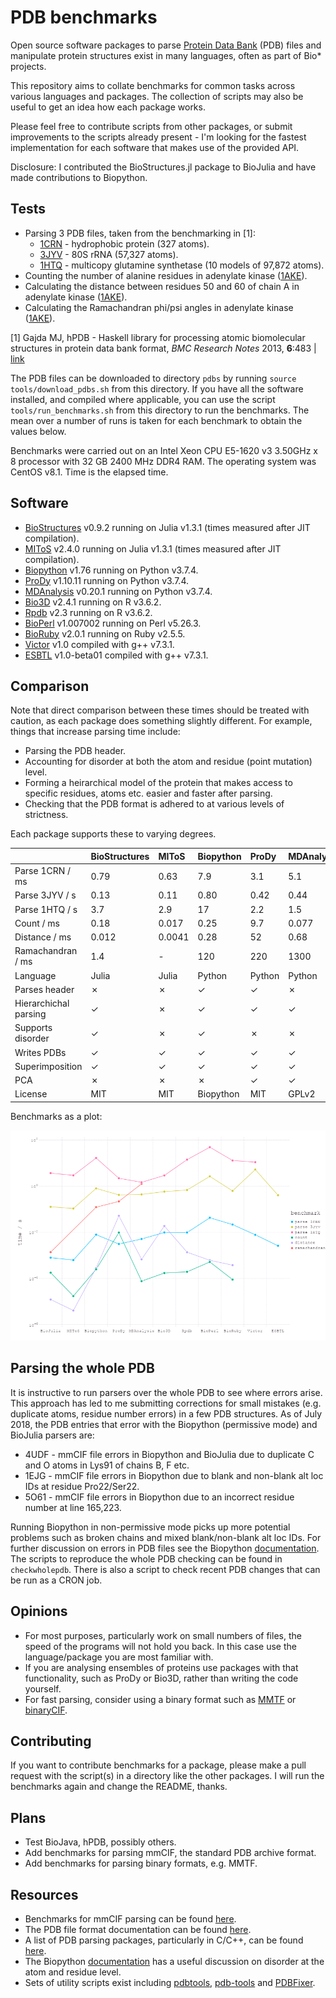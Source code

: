 # PDB benchmarks

Open source software packages to parse [Protein Data Bank](http://www.rcsb.org/pdb/home/home.do) (PDB) files and manipulate protein structures exist in many languages, often as part of Bio* projects.

This repository aims to collate benchmarks for common tasks across various languages and packages. The collection of scripts may also be useful to get an idea how each package works.

Please feel free to contribute scripts from other packages, or submit improvements to the scripts already present - I'm looking for the fastest implementation for each software that makes use of the provided API.

Disclosure: I contributed the BioStructures.jl package to BioJulia and have made contributions to Biopython.


## Tests

* Parsing 3 PDB files, taken from the benchmarking in [1]:
  * [1CRN](http://www.rcsb.org/pdb/explore/explore.do?structureId=1crn) - hydrophobic protein (327 atoms).
  * [3JYV](http://www.rcsb.org/pdb/explore/explore.do?structureId=3jyv) - 80S rRNA (57,327 atoms).
  * [1HTQ](http://www.rcsb.org/pdb/explore/explore.do?structureId=1htq) - multicopy glutamine synthetase (10 models of 97,872 atoms).
* Counting the number of alanine residues in adenylate kinase ([1AKE](http://www.rcsb.org/pdb/explore/explore.do?structureId=1ake)).
* Calculating the distance between residues 50 and 60 of chain A in adenylate kinase ([1AKE](http://www.rcsb.org/pdb/explore/explore.do?structureId=1ake)).
* Calculating the Ramachandran phi/psi angles in adenylate kinase ([1AKE](http://www.rcsb.org/pdb/explore/explore.do?structureId=1ake)).

[1] Gajda MJ, hPDB - Haskell library for processing atomic biomolecular structures in protein data bank format, *BMC Research Notes* 2013, **6**:483 | [link](http://bmcresnotes.biomedcentral.com/articles/10.1186/1756-0500-6-483)

The PDB files can be downloaded to directory `pdbs` by running `source tools/download_pdbs.sh` from this directory. If you have all the software installed, and compiled where applicable, you can use the script `tools/run_benchmarks.sh` from this directory to run the benchmarks. The mean over a number of runs is taken for each benchmark to obtain the values below.

Benchmarks were carried out on an Intel Xeon CPU E5-1620 v3 3.50GHz x 8 processor with 32 GB 2400 MHz DDR4 RAM. The operating system was CentOS v8.1. Time is the elapsed time.


## Software

* [BioStructures](https://github.com/BioJulia/BioStructures.jl) v0.9.2 running on Julia v1.3.1 (times measured after JIT compilation).
* [MIToS](https://github.com/diegozea/MIToS.jl) v2.4.0 running on Julia v1.3.1 (times measured after JIT compilation).
* [Biopython](http://biopython.org/wiki/Biopython) v1.76 running on Python v3.7.4.
* [ProDy](http://prody.csb.pitt.edu/) v1.10.11 running on Python v3.7.4.
* [MDAnalysis](http://www.mdanalysis.org/) v0.20.1 running on Python v3.7.4.
* [Bio3D](http://thegrantlab.org/bio3d/index.php) v2.4.1 running on R v3.6.2.
* [Rpdb](https://cran.r-project.org/web/packages/Rpdb/index.html) v2.3 running on R v3.6.2.
* [BioPerl](http://bioperl.org/index.html) v1.007002 running on Perl v5.26.3.
* [BioRuby](http://bioruby.org/) v2.0.1 running on Ruby v2.5.5.
* [Victor](http://protein.bio.unipd.it/victor/index.php/Main_Page) v1.0 compiled with g++ v7.3.1.
* [ESBTL](http://esbtl.sourceforge.net/index.html) v1.0-beta01 compiled with g++ v7.3.1.


## Comparison

Note that direct comparison between these times should be treated with caution, as each package does something slightly different. For example, things that increase parsing time include:

* Parsing the PDB header.
* Accounting for disorder at both the atom and residue (point mutation) level.
* Forming a heirarchical model of the protein that makes access to specific residues, atoms etc. easier and faster after parsing.
* Checking that the PDB format is adhered to at various levels of strictness.

Each package supports these to varying degrees.

|                       | BioStructures | MIToS         | Biopython     | ProDy         | MDAnalysis    | Bio3D         | Rpdb          | BioPerl       | BioRuby       | Victor        | ESBTL         |
| :-------------------- | :------------ | :------------ | :------------ | :------------ | :------------ | :------------ | :------------ | :------------ | :------------ | :------------ | :------------ |
| Parse 1CRN / ms       | 0.79          | 0.63          | 7.9           | 3.1           | 5.1           | 9.8           | 9.8           | 43            | 22            | 7.8           | 2.6           |
| Parse 3JYV / s        | 0.13          | 0.11          | 0.80          | 0.42          | 0.44          | 0.58          | 0.68          | 2.7           | 0.63          | 5.2           | 0.40          |
| Parse 1HTQ / s        | 3.7           | 2.9           | 17            | 2.2           | 1.5           | 2.9           | 14            | 49            | 13            | 11            | -             |
| Count / ms            | 0.18          | 0.017         | 0.25          | 9.7           | 0.077         | 0.17          | 0.19          | 0.52          | 0.089         | -             | -             |
| Distance / ms         | 0.012         | 0.0041        | 0.28          | 52            | 0.68          | 19            | 1.4           | 0.61          | 0.38          | -             | -             |
| Ramachandran / ms     | 1.4           | -             | 120           | 220           | 1300          | -             | -             | -             | -             | -             | -             |
| Language              | Julia         | Julia         | Python        | Python        | Python        | R             | R             | Perl          | Ruby          | C++           | C++           |
| Parses header         | ✗             | ✗             | ✓             | ✓             | ✗             | ✓             | ✓             | ✗             | ✓             | ✓             | ✗             |
| Hierarchichal parsing | ✓             | ✗             | ✓             | ✓             | ✓             | ✗             | ✗             | ✓             | ✓             | ✓             | ✓             |
| Supports disorder     | ✓             | ✗             | ✓             | ✗             | ✗             | ✗             | ✗             | ✗             | ✗             | ✗             | ✓             |
| Writes PDBs           | ✓             | ✓             | ✓             | ✓             | ✓             | ✓             | ✓             | ✓             | ✗             | ✓             | ✓             |
| Superimposition       | ✓             | ✓             | ✓             | ✓             | ✓             | ✓             | ✗             | ✗             | ✗             | ✗             | ✗             |
| PCA                   | ✗             | ✗             | ✗             | ✓             | ✓             | ✓             | ✗             | ✗             | ✗             | ✗             | ✗             |
| License               | MIT           | MIT           | Biopython     | MIT           | GPLv2         | GPLv2         | GPLv2/GPLv3   | GPL/Artistic  | Ruby          | GPLv3         | GPLv3         |
 
Benchmarks as a plot:

![benchmarks](plot/plot.png "benchmarks")


## Parsing the whole PDB

It is instructive to run parsers over the whole PDB to see where errors arise. This approach has led to me submitting corrections for small mistakes (e.g. duplicate atoms, residue number errors) in a few PDB structures. As of July 2018, the PDB entries that error with the Biopython (permissive mode) and BioJulia parsers are:
* 4UDF - mmCIF file errors in Biopython and BioJulia due to duplicate C and O atoms in Lys91 of chains B, F etc.
* 1EJG - mmCIF file errors in Biopython due to blank and non-blank alt loc IDs at residue Pro22/Ser22.
* 5O61 - mmCIF file errors in Biopython due to an incorrect residue number at line 165,223.

Running Biopython in non-permissive mode picks up more potential problems such as broken chains and mixed blank/non-blank alt loc IDs. For further discussion on errors in PDB files see the Biopython [documentation](http://biopython.org/DIST/docs/tutorial/Tutorial.pdf). The scripts to reproduce the whole PDB checking can be found in `checkwholepdb`. There is also a script to check recent PDB changes that can be run as a CRON job.


## Opinions

* For most purposes, particularly work on small numbers of files, the speed of the programs will not hold you back. In this case use the language/package you are most familiar with.
* If you are analysing ensembles of proteins use packages with that functionality, such as ProDy or Bio3D, rather than writing the code yourself.
* For fast parsing, consider using a binary format such as [MMTF](http://mmtf.rcsb.org/) or [binaryCIF](https://github.com/dsehnal/BinaryCIF).


## Contributing

If you want to contribute benchmarks for a package, please make a pull request with the script(s) in a directory like the other packages. I will run the benchmarks again and change the README, thanks.


## Plans

* Test BioJava, hPDB, possibly others.
* Add benchmarks for parsing mmCIF, the standard PDB archive format.
* Add benchmarks for parsing binary formats, e.g. MMTF.


## Resources

* Benchmarks for mmCIF parsing can be found [here](https://github.com/project-gemmi/mmcif-benchmark).
* The PDB file format documentation can be found [here](http://www.wwpdb.org/documentation/file-format).
* A list of PDB parsing packages, particularly in C/C++, can be found [here](http://bioinf.org.uk/software/bioplib/libraries/).
* The Biopython [documentation](http://biopython.org/DIST/docs/tutorial/Tutorial.pdf) has a useful discussion on disorder at the atom and residue level.
* Sets of utility scripts exist including [pdbtools](https://github.com/harmslab/pdbtools), [pdb-tools](https://github.com/JoaoRodrigues/pdb-tools) and [PDBFixer](https://github.com/pandegroup/pdbfixer).
